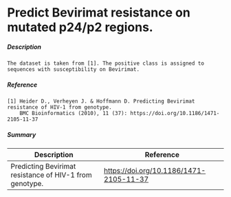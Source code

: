 # Predict Bevirimat resistance on mutated p24/p2 regions.

##### Description 

    The dataset is taken from [1]. The positive class is assigned to sequences with susceptibility on Bevirimat. 
    
##### Reference

    [1] Heider D., Verheyen J. & Hoffmann D. Predicting Bevirimat resistance of HIV-1 from genotype. 
        BMC Bioinformatics (2010), 11 (37): https://doi.org/10.1186/1471-2105-11-37
        
##### Summary
 
| Description                                              | Reference                                     |
|----------------------------------------------------------|-----------------------------------------------|
| Predicting Bevirimat resistance of HIV-1 from genotype.  | https://doi.org/10.1186/1471-2105-11-37 |

           
        
    